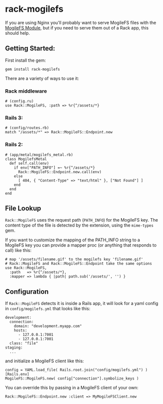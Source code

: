 # rack-mogilefs

If you are using Nginx you'll probably want to serve MogileFS files with
the [MogileFS Module](http://www.grid.net.ru/nginx/mogilefs.en.html), but if
you need to serve them out of a Rack app, this should help.

## Getting Started:

First install the gem:

    gem install rack-mogilefs

There are a variety of ways to use it:

### Rack middleware
    # (config.ru)
    use Rack::MogileFS, :path => %r{^/assets/*}

### Rails 3:

    # (config/routes.rb)
    match "/assets/*" => Rack::MogileFS::Endpoint.new

### Rails 2:

    # (app/metal/mogilefs_metal.rb)
    class MogilefsMetal
      def self.call(env)
        if env["PATH_INFO"] =~ %r{^/assets/*}
          Rack::MogileFS::Endpoint.new.call(env)
        else
          [ 404, { "Content-Type" => "text/html" }, ["Not Found"] ]
        end
      end
    end

## File Lookup

`Rack::MogileFS` uses the request path (`PATH_INFO`) for the MogileFS key. The
content type of the file is detected by the extension, using the `mime-types`
gem.

If you want to customize the mapping of the PATH_INFO string to a MogileFS key
you can provide a mapper proc (or anything that responds to call) like this:

    # map '/assets/filename.gif' to the mogilefs key 'filename.gif'
    # Rack::MogileFS and Rack::MogileFS::Endpoint take the same options
    use Rack::MogileFS,
      :path   => %r{^/assets/*},
      :mapper => lambda { |path| path.sub('/assets/', '') }

## Configuration

If `Rack::MogileFS` detects it is inside a Rails app, it will look for a yaml
config in `config/mogilefs.yml` that looks like this:

    development:
      connection:
        domain: "development.myapp.com"
        hosts:
          - 127.0.0.1:7001
          - 127.0.0.1:7001
      class: "file"
    staging:
      ...


and initialize a MogileFS client like this:

    config = YAML.load_file( Rails.root.join("config/mogilefs.yml") )[Rails.env]
    MogileFS::MogileFS.new( config["connection"].symbolize_keys )

You can override this by passing in a MogileFS client of your own:

    Rack::MogileFS::Endpoint.new :client => MyMogileFSClient.new
    